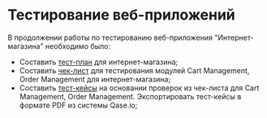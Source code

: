 # Тестирование веб-приложений

В продолжении работы по тестированию веб-приложения "Интернет-магазина" необходимо было:

- Cоставить [тест-план](https://docs.google.com/spreadsheets/d/1K7BJ1MQ-1KFjjg1oMvScQm8t9Olc6V-vhBrWL0EgEYU/edit?gid=0#gid=0) для интернет-магазина;
- Cоставить [чек-лист](https://docs.google.com/spreadsheets/d/1Ld7OjbnaMV4h_a4sdp1-gXlB7ot4zDIfs1yCfgn93YU/edit?usp=sharing) для тестирования модулей Cart Management, Order Management для интернет-магазина;
- Составить [тест-кейсы](https://github.com/Irina-Iatsenko/web/blob/main/G8-2024-09-09.pdf) на основании проверок из чек-листа для Cart Management, Order Management. Экспортировать тест-кейсы в формате PDF из системы Qase.io;

